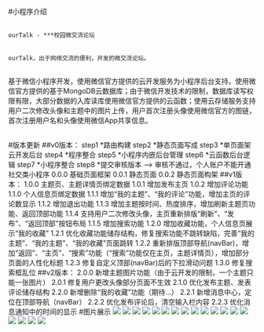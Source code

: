#小程序介绍
##
	ourTalk - ***校园微交流论坛
##
	ourTalk，出于网络交流的便利，开发的微交流论坛。
##
基于微信小程序开发，使用微信官方提供的云开发服务为小程序后台支持。使用微信官方提供的基于MongoDB云数据库；由于微信开发技术的限制，数据库读写权限有限，大部分数据的入库读库使用微信官方提供的云函数；使用云存储服务支持用户二次修改头像和主题中的图片上传，用户首次注册头像使用微信官方的图链，首次注册用户名和头像使用微信App共享信息。
##

#版本更新
	##v0版本：
				step1	*路由构建
				step2	*静态页面写成
				step3	*单页面架云开发后台
				step4	*程序整合
				step5	*小程序内嵌后台管理
				step6	*云函数后台逻辑
				step7	*小程序整合
				step8	*提交审核版本	-->	审核不通过，个人账户不能开通社交类小程序
	              0.0.0 
	                    基础页面框架
	              0.0.1 
	                    静态页面
	              0.0.2 
	                    静态页面构架
	##v1版本：
	              1.0.0 
	                    主题页、主题详情页绑定数据
	              1.0.1 
	                    增加发布主页
	              1.0.2 
	                    增加评论功能
	              1.1.0 
	                    个人信息页绑定数据
	              1.1.1 
	                    增加“我的主题”、“我的评论”功能，增加主页的评论数显示
	              1.1.2 
	                    增加退出功能
	              1.1.3 
	                    增加主题按时间、热度排序，增加刷新主题页功能、返回顶部功能
	              1.1.4 
	                    支持用户二次修改头像，主页重新排版“刷新”、“发布”、“返回顶部”按钮布局
	              1.1.5 
	                    增加搜索功能
	              1.2.0 
	                    增加收藏功能，个人信息页展示“我的收藏”
	              1.2.1 
	                    优化收藏功能储存结构，修复搜索功能不跳转缺陷，完善“我的主题”、“我的主题”、“我的收藏”页面跳转
	              1.2.2 
	                    重新排版顶部导航(navBar)，增加“返回”、“主页”、“搜索”功能（“搜索”功能仅在主页，主题详情页），增加部分页面的人性化标题
	              1.2.3
	                    修复自定义顶部(navBar)后的下拉滑动问题
	              1.3.0
	                    修复搜索框乱位
	##v2版本：
	              2.0.0
	                    新增主题图片功能（由于云开发的限制，一个主题只能一张图片）
	              2.0.1
	                    修复用户更改头像部分页面不生效
	              2.1.0
	                    优化发布主题、发表评论储存结构
	              2.2.0
	                    新增删除“我的收藏”功能（期待...）
	              2.2.1
	                    新增消息中心，定位在顶部导航（navBar）
	              2.2.2
	                    优化发布评论后，清空输入栏内容
	              2.2.3
	                    优化消息通知中的时间的显示
#图片展示
![](https://i.loli.net/2019/06/12/5d00a5391ad1134716.png)
![](https://i.loli.net/2019/06/12/5d00a5402ce8a65931.png)
![](https://i.loli.net/2019/06/12/5d00a5404cf1486777.png)
![](https://i.loli.net/2019/06/12/5d00a5437154887568.png)
![](https://i.loli.net/2019/06/12/5d00a54be3dce62800.png)
![](https://i.loli.net/2019/06/12/5d00a54c0e59776121.png)
![](https://i.loli.net/2019/06/12/5d00a54c8100418739.png)
![](https://i.loli.net/2019/06/12/5d00a54c83bda12097.png)
![](https://i.loli.net/2019/06/12/5d00a54e9cebc33174.png)
![](https://i.loli.net/2019/06/12/5d00a54e9cf1623771.png)
![](https://i.loli.net/2019/06/12/5d00a6314837a22882.png)
![](https://i.loli.net/2019/06/12/5d00a632b846354733.png)
![](https://i.loli.net/2019/06/12/5d00a63371f7c16313.png)
![](https://i.loli.net/2019/06/12/5d00a6345ab2164828.png)
![](https://i.loli.net/2019/06/12/5d00a63d0334748052.png)
![](https://i.loli.net/2019/06/12/5d00a63d962f124026.png)
![](https://i.loli.net/2019/06/12/5d00a63d9876779439.png)
![](https://i.loli.net/2019/06/12/5d00a63d942b125026.png)

